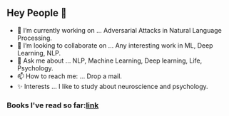 ## Hey People 👋

- 🔭 I’m currently working on ... Adversarial Attacks in Natural Language Processing.
- 👯 I’m looking to collaborate on ... Any interesting work in ML, Deep Learning, NLP.
- 💬 Ask me about ... NLP, Machine Learning, Deep learning, Life, Psychology.
- 📫 How to reach me: ... Drop a mail.
- ✨ Interests ... I like to study about neuroscience and psychology.

<!--
- 😄 Pronouns: ... 
- 🤔 I’m looking for help with ...
- 🌱 I’m currently learning ... 
-->
### Books I've read so far:[link](https://https://github.com/ashwani-bhat/books-read/blob/master/README.md)
